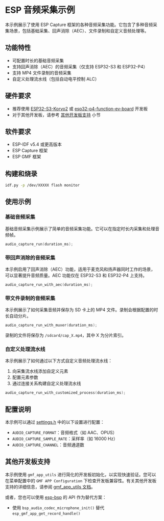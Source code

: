 # ESP 音频采集示例

本示例展示了使用 ESP Capture 框架的各种音频采集功能。它包含了多种音频采集场景，包括基础采集、回声消除（AEC）、文件录制和自定义音频处理等。

## 功能特性

- 可配置时长的基础音频采集
- 支持回声消除（AEC）的音频采集（仅支持 ESP32-S3 和 ESP32-P4）
- 支持 MP4 文件录制的音频采集
- 自定义处理流水线（包括自动电平控制 ALC）

## 硬件要求

- 推荐使用 [ESP32-S3-Korvo2](https://docs.espressif.com/projects/esp-adf/en/latest/design-guide/dev-boards/user-guide-esp32-s3-korvo-2.html) 或 [esp32-p4-function-ev-board](https://docs.espressif.com/projects/esp-dev-kits/en/latest/esp32p4/esp32-p4-function-ev-board/user_guide.html) 开发板
- 对于其他开发板，请参考 [其他开发板支持](#其他开发板支持) 小节

## 软件要求

- ESP-IDF v5.4 或更高版本
- ESP Capture 框架
- ESP GMF 框架

## 构建和烧录

```bash
idf.py -p /dev/XXXXX flash monitor
```

## 使用示例

### 基础音频采集

基础音频采集示例展示了简单的音频采集功能。它可以在指定时长内采集和处理音频帧。

```c
audio_capture_run(duration_ms);
```

### 带回声消除的音频采集

本示例启用了回声消除（AEC）功能，适用于麦克风和扬声器同时工作的场景，可以显著提升音频质量。AEC 功能仅在 ESP32-S3 和 ESP32-P4 上支持。

```c
audio_capture_run_with_aec(duration_ms);
```

### 带文件录制的音频采集

本示例展示了如何采集音频并保存为 SD 卡上的 MP4 文件。录制会根据配置的时长自动分片。

```c
audio_capture_run_with_muxer(duration_ms);
```

录制的文件将保存为 `/sdcard/cap_X.mp4`，其中 X 为分片索引。

### 自定义处理流水线

本示例展示了如何通过以下方式自定义音频处理流水线：
1. 向采集流水线添加自定义元素
2. 配置元素参数
3. 通过连接关系构建自定义处理流水线

```c
audio_capture_run_with_customized_process(duration_ms);
```

## 配置说明

本示例可以通过 [settings.h](main/settings.h) 中的以下设置进行配置：

- `AUDIO_CAPTURE_FORMAT`：音频格式（如 AAC、OPUS）
- `AUDIO_CAPTURE_SAMPLE_RATE`：采样率（如 16000 Hz）
- `AUDIO_CAPTURE_CHANNEL`：音频通道数

## 其他开发板支持

本示例使用 `gmf_app_utils` 进行简化的开发板初始化，以实现快速验证。您可以在菜单配置中的 `GMF APP Configuration` 下检查开发板兼容性。有关其他开发板支持的详细信息，请参阅 [gmf_app_utils 文档](https://github.com/espressif/esp-gmf/blob/main/packages/gmf_app_utils/README.md)。

或者，您也可以使用 [esp-bsp](https://github.com/espressif/esp-bsp/tree/master) 的 API 作为替代方案：
- 使用 `bsp_audio_codec_microphone_init()` 替代 `esp_gmf_app_get_record_handle()`

